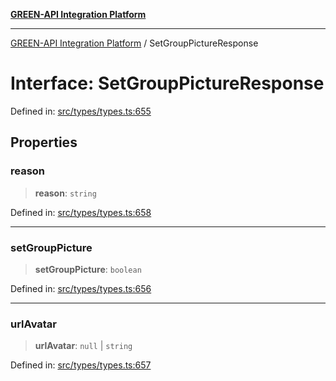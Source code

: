 [**GREEN-API Integration Platform**](../README.md)

***

[GREEN-API Integration Platform](../globals.md) / SetGroupPictureResponse

# Interface: SetGroupPictureResponse

Defined in: [src/types/types.ts:655](https://github.com/green-api/greenapi-integration/blob/0c6468d26acd573ad1def9f01a1af819fb76eb31/src/types/types.ts#L655)

## Properties

### reason

> **reason**: `string`

Defined in: [src/types/types.ts:658](https://github.com/green-api/greenapi-integration/blob/0c6468d26acd573ad1def9f01a1af819fb76eb31/src/types/types.ts#L658)

***

### setGroupPicture

> **setGroupPicture**: `boolean`

Defined in: [src/types/types.ts:656](https://github.com/green-api/greenapi-integration/blob/0c6468d26acd573ad1def9f01a1af819fb76eb31/src/types/types.ts#L656)

***

### urlAvatar

> **urlAvatar**: `null` \| `string`

Defined in: [src/types/types.ts:657](https://github.com/green-api/greenapi-integration/blob/0c6468d26acd573ad1def9f01a1af819fb76eb31/src/types/types.ts#L657)
